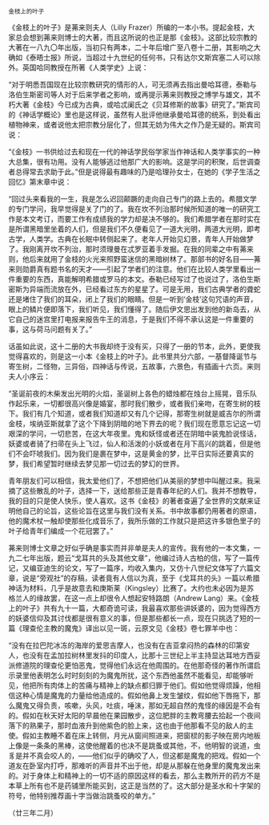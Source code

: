     金枝上的叶子 

   《金枝上的叶子》是茀来则夫人（Lilly Frazer）所编的一本小书。提起金枝，大家总会想到茀来则博士的大著，而且这所说的也正是那《金枝》。这部比较宗教的大著在一八九〇年出版，当初只有两本，二十年后增广至八卷十二册，其影响之大确如《泰晤士报》所说，当超过十九世纪的任何书，只有达尔文斯宾塞二人可以除外。英国哈同教授在所著《人类学史》上说：

   “对于明悉吾国现在比较宗教研究的情形的人，可无须再去指出曼哈耳德，泰勒与洛伯生斯密司等人对于后来学者之影响，或再提示茀来则教授之博学与雄文，其不朽大著《金枝》今已成为古典，或哈忒阑氏之《贝耳修斯的故事》研究了。”斯宾司的《神话学概论》里也是这样说，虽然有人批评他继承曼哈耳德的统系，到处看出植物神来，或者说他太把宗教分层化了，但其无妨为伟大之作乃是无疑的。斯宾司说：

   “《金枝》一书供给过去和现在一代的神话学民俗学家当作神话和人类学事实的一种大总集，很有功用。没有人能够逃过他那广大的影响。这是学问的积聚，后世调查者总得常去求助于此。”但是说得最有趣味的乃是哈理孙女士，在她的《学子生活之回忆》第末章中说：

   “回过头来看我的一生，我是怎么迟回颠蹶的走向自己专门的路上去的。希腊文学的专门学问，我早觉得是关了门的了。我在坎不列治那时候所知道的唯一的研究工作是本文考订，而要工作有成绩我的学力却是决不够的。我们希腊学者在那时实在是所谓黑暗里坐着的人们，但是我们不久便看见了一道大光明，两道大光明，即考古学，人类学。古典在长眠中转侧起来了。老年人开始见幻景，青年人开始做梦了。我刚离开坎不列治，那时须理曼在忒罗亚着手发掘。在我的同辈之中有茀来则，他后来就用了金枝的火光来照野蛮迷信的黑暗树林了。那部书的好名目——茀来则勋爵真有题书名的天才——引起了学者们的注意。他们在比较人类学里看出一件重要的东西，真能解明希腊或罗马的本文。泰勒已经写过了也说过了，洛伯生斯密斯为异端而流放在外，已经看过东方的星星了。可是无用，我们古典学者的聋蛇还是堵住了我们的耳朵，闭上了我们的眼睛。但是一听到‘金枝’这句咒语的声音，眼上的鳞片便即落下，我们听见，我们懂得了。随后伊文思出发到他的新岛去，从它自己的迷宫里打电报来报告牛王的消息，于是我们不得不承认这是一件重要的事，这与荷马问题有关了。”

   话虽如此说，这十二册的大书我却终于没有买，只得了一册的节本，此外，更使我觉得喜欢的，则是这一小本《金枝上的叶子》。此书里共分六部，一基督降诞节与寄生树，二怪物，三异俗，四神话与传说，五故事，六景色，有插画十六页。来则夫人小序云：

   “圣诞前夜的木柴发出光明的火焰，圣诞树上各色的蜡烛都在烛台上摇晃，音乐队作起乐来，一切都很高兴像是婚宴，那时我们散步，或者我们亲吻，在寄生树的枝下。我们有几个知道，或者我们知道却又有几个记得，那寄生树就是威吉尔的所谓金枝，埃纳亚斯就拿了这个下降到阴暗的地下界去的呢？我们现在愿意忘记这一切艰深的学问，一切悲苦，在这大年夜里。鬼和妖怪或者还在阴暗中装鬼脸说怪话，妖婆或者骑了扫帚在头上飞过，仙人和活泼的小妖或者在月下高兴的跳着，但是他们不会吓唬我们。因为我们是裹在梦中，这是黄金的梦，比平日实际还要真实的梦，我们希望暂时继续去梦见那一切过去的梦幻的世界。

   青年朋友们可以相信，我太爱他们了，不想把他们从美丽的梦想中叫醒过来。我采摘了这些散乱的叶子，选择一下，送给那些正是青春年纪的人们。我并不想教导，我的目的只是使人快乐，使人喜欢。这书《金枝》的著者查遍了全世界的文献来证明他自己的论旨，这些论旨在这里与我们没有关系。书中故事都仍用著者的原语，他的魔术杖一触却使那些化成音乐了，我所乐做的工作就只是把这许多银色里子的叶子给青年们编成一个花冠罢了。”

   茀来则博士文章之好似乎确是事实而并非单是夫人的宣传。我有他的一本文集，一九二七年出版，题云“戈耳共的头及其他文章”，他编过诗人古柏的信，写了一篇传记，又编亚迪生的论文，写了一篇序，均收入集内，又仿十八世纪文体写了六篇文章，说是“旁观社”的存稿，读者竟有人信以为真，至于《戈耳共的头》一篇以希腊神话为材料，几乎是故意去和庚斯莱（Kingsley）比赛了。大约也未必因为是苏格兰人的缘故罢，在这一点上却很令人想起安特路朗（Andrew Lang）来。《金枝上的叶子》共有九十一篇，大都奇诡可读，我最喜欢那些讲妖婆的，因为觉得西方的妖婆信仰及其讨伐都是很有意义的事，但是那些都长一点，现在只挑选了短的一篇《理查伦主教的魔鬼》译出以见一斑，云原文见《金枝》卷七罪羊中也：

   “没有在拉巴陀冰冻的海岸的爱思吉摩人，也没有在吉亚拿闷热的森林的印第安人，也没有在孟加拉树林里发抖的印度人，比那十三世纪上半主持显达耳地方西妥派修道院的理查伦更怕恶鬼，觉得他们永远在他周围的。在他那奇怪的著作所谓启示录里他表明怎么时时刻刻的为魔鬼所扰，这个东西他虽然不能看见，却能够听见，他把所有肉体上的苦痛与精神上的缺点都归罪于他们。假如他觉得烦躁，他相信这种心情是魔鬼的力量给他造成的。假如他鼻上发生皱纹，假如他下唇拖下，那么魔鬼又得负责，咳嗽，头风，吐痰，唾沫，那如无超自然的鬼怪的缘因是不会有的。假如在秋天好太阳的早晨他在果园散步，这位肥胖的主教弯腰去拾起一个夜间落下的熟果子，那时血液升到他紫色的脸上来，这也由于他那看不见的敌人的主使。假如主教睡不着在床上转侧，月光从窗间照进来，把窗棂的影子映在房内地板上像是一条条的黑棒，这使他醒着的也决不是跳蚤或其他，不，他明智的说道，虫豸是并不真会咬人的，——他们似乎的确咬了人，但这都是魔鬼的把戏。假如一个道友在卧室内打呼，那难听的声音并不出于他，却是从那躲在他身里的魔鬼发出来的。对于身体上和精神上的一切不适的原因这样的看去，那么主教所开的药方不是本草上所有也不是药铺里所能买到，这正是当然的了。这大部分是圣水和十字架的符号，他特别推荐画十字当做治跳蚤咬的单方。”

   （廿三年二月）

